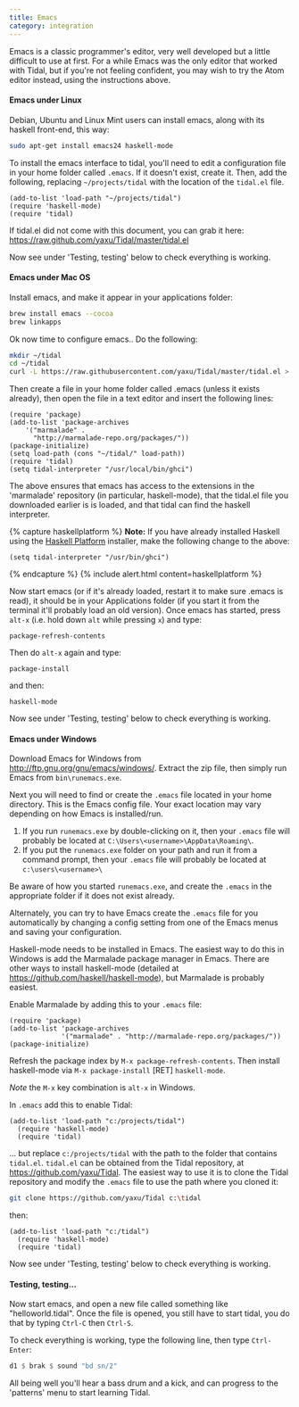 ```yaml
---
title: Emacs
category: integration
---
```


Emacs is a classic programmer's editor, very well developed but a
little difficult to use at first. For a while Emacs was the only editor that
worked with Tidal, but if you're not feeling confident, you may wish
to try the Atom editor instead, using the instructions above.

#### Emacs under Linux

Debian, Ubuntu and Linux Mint users can install emacs, along with its
haskell front-end, this way:

~~~~sh
sudo apt-get install emacs24 haskell-mode
~~~~

To install the emacs interface to tidal, you'll need to edit a
configuration file in your home folder called `.emacs`. If it doesn't
exist, create it. Then, add the following, replacing
`~/projects/tidal` with the location of the `tidal.el` file.

~~~~emacs
(add-to-list 'load-path "~/projects/tidal")
(require 'haskell-mode)
(require 'tidal)
~~~~

If tidal.el did not come with this document, you can grab it here: <https://raw.github.com/yaxu/Tidal/master/tidal.el>

Now see under 'Testing, testing' below to check everything is
working.

#### Emacs under Mac OS

Install emacs, and make it appear in your applications folder:

```bash
brew install emacs --cocoa
brew linkapps
```

Ok now time to configure emacs.. Do the following:

```bash
mkdir ~/tidal
cd ~/tidal
curl -L https://raw.githubusercontent.com/yaxu/Tidal/master/tidal.el > tidal.el
```

Then create a file in your home folder called .emacs (unless it exists already), then open the file in a text editor and insert the following lines:

```emacs
(require 'package)
(add-to-list 'package-archives 
    '("marmalade" .
      "http://marmalade-repo.org/packages/"))
(package-initialize)
(setq load-path (cons "~/tidal/" load-path))
(require 'tidal)
(setq tidal-interpreter "/usr/local/bin/ghci")
```

The above ensures that emacs has access to the extensions in the 'marmalade' repository (in particular, haskell-mode), that the tidal.el file you downloaded earlier is is loaded, and that tidal can find the haskell interpreter.

{% capture haskellplatform %}
**Note:** If you have already installed Haskell using the [Haskell Platform](http://www.haskell.org/platform/) installer, make the following change to the above:

```emacs
(setq tidal-interpreter "/usr/bin/ghci")
```
{% endcapture %}
{% include alert.html content=haskellplatform %}

Now start emacs (or if it's already loaded, restart it to make sure .emacs is read), it should be in your Applications folder (if you start it from the terminal it'll probably load an old version). Once emacs has started, press `alt-x` (i.e. hold down `alt` while pressing `x`) and type:

```emacs
package-refresh-contents
```
Then do `alt-x` again and type:

```emacs
package-install
```

and then:

```emacs
haskell-mode
```

Now see under 'Testing, testing' below to check everything is
working.

#### Emacs under Windows

Download Emacs for Windows from http://ftp.gnu.org/gnu/emacs/windows/. Extract the zip file, then simply
run Emacs from `bin\runemacs.exe`.

Next you will need to find or create the `.emacs` file located in your home directory. This is the Emacs config file. Your exact location may vary depending on how Emacs is installed/run. 

1. If you run `runemacs.exe` by double-clicking on it, then your `.emacs` file will probably be located at `C:\Users\<username>\AppData\Roaming\`. 
2. If you put the `runemacs.exe` folder on your path and run it from a command prompt, then your `.emacs` file will probably be located at `c:\users\<username>\`

Be aware of how you started `runemacs.exe`, and create the `.emacs` in the appropriate folder if it does not exist already. 

Alternately, you can try to have Emacs create the `.emacs` file for you automatically by changing a config setting from one of the Emacs menus and saving your configuration. 

Haskell-mode needs to be installed in Emacs. The easiest way to do this in Windows is add the Marmalade package manager in Emacs. There are other ways to install haskell-mode (detailed at https://github.com/haskell/haskell-mode), but Marmalade is probably easiest.

Enable Marmalade by adding this to your `.emacs` file:

~~~~emacs
(require 'package)
(add-to-list 'package-archives
             '("marmalade" . "http://marmalade-repo.org/packages/"))
(package-initialize)
~~~~

Refresh the package index by `M-x package-refresh-contents`. Then install haskell-mode via `M-x package-install` [RET] `haskell-mode`.

*Note* the `M-x` key combination is `alt-x` in Windows.

In `.emacs` add this to enable Tidal:

~~~~emacs
(add-to-list 'load-path "c:/projects/tidal")
  (require 'haskell-mode)
  (require 'tidal)
~~~~

... but replace `c:/projects/tidal` with the path to the folder that contains `tidal.el`. `tidal.el` can be obtained from the Tidal repository, at https://github.com/yaxu/Tidal. The easiest way to use it is to clone the Tidal repository and modify the `.emacs` file to use the path where you cloned it:

~~~~bash
git clone https://github.com/yaxu/Tidal c:\tidal
~~~~

then:

~~~~emacs
(add-to-list 'load-path "c:/tidal")
  (require 'haskell-mode)
  (require 'tidal)
~~~~

Now see under 'Testing, testing' below to check everything is
working.

#### Testing, testing...

Now start emacs, and open a new file called something like
"helloworld.tidal". Once the file is opened, you still have to start
tidal, you do that by typing `Ctrl-C` then `Ctrl-S`.

To check everything is working, type the following line, then type
`Ctrl-Enter`:

~~~~haskell
d1 $ brak $ sound "bd sn/2"
~~~~

All being well you'll hear a bass drum and a kick, and can progress to
the 'patterns' menu to start learning Tidal.


